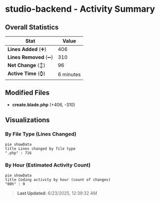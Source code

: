 # studio-backend - Activity Summary 

## Overall Statistics

| Stat                   | Value                                                             |
| ---------------------- | ----------------------------------------------------------------- |
| **Lines Added** (➕)   | 406                                          |
| **Lines Removed** (➖) | 310                                        |
| **Net Change** (↕)    | 96                |
| **Active Time** (⌚)   | 6 minutes |


## Modified Files
- **create.blade.php** (+406, -310)

## Visualizations

### By File Type (Lines Changed)

```mermaid
pie showData
title Lines changed by file type
".php" : 716
```

### By Hour (Estimated Activity Count)

```mermaid
pie showData
title Coding activity by hour (count of changes)
"00h" : 9
```


> **Last Updated:** 6/23/2025, 12:39:32 AM